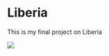 # Liberia

This is my final project on Liberia

![](https://github.com/wicked-problems/final_project/details.png)

